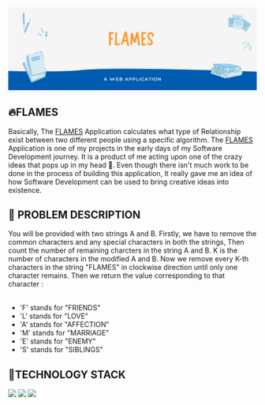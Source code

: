 <img src="IMG/banner.png" />
<h2> 🔥FLAMES </h2>
Basically, The <a href="https://ajaiqmar.github.io/FLAMES/">FLAMES</a> Application calculates what type of Relationship exist between two different people using a specific algorithm. The <a href="https://ajaiqmar.github.io/FLAMES/">FLAMES</a> Application is one of my projects in the early days of my Software Development journey. It is a product of me acting upon one of the crazy ideas that pops up in my head 🤪. Even though there isn't much work to be done in the process of building this application, It really gave me an idea of how Software Development can be used to bring creative ideas into existence.

<h2> 📝 PROBLEM DESCRIPTION </h2>
You will be provided with two strings A and B. Firstly, we have to remove the common characters and any special characters in both the strings, Then count the number of remaining charcters in the string A and B. K is the number of characters in the modified A and B. Now we remove every K-th characters in the string "FLAMES" in clockwise direction until only one character remains. Then we return the value corresponding to that character : <br/> <br/>

- 'F' stands for "FRIENDS"
- 'L' stands for "LOVE"
- 'A' stands for "AFFECTION"
- 'M' stands for "MARRIAGE"
- 'E' stands for "ENEMY"
- 'S' stands for "SIBLINGS"

<h2> 📱TECHNOLOGY STACK </h2>

<a href="https://developer.mozilla.org/en-US/docs/Learn/Getting_started_with_the_web/HTML_basics"><img src="https://img.shields.io/badge/HTML-%20-brightgreen" /></a>
<a href="https://developer.mozilla.org/en-US/docs/Web/CSS"><img src="https://img.shields.io/badge/CSS-%20-red" /></a>
<a href="https://developer.mozilla.org/en-US/docs/Web/JavaScript"><img src="https://img.shields.io/badge/JS-%20-blue" /></a>



